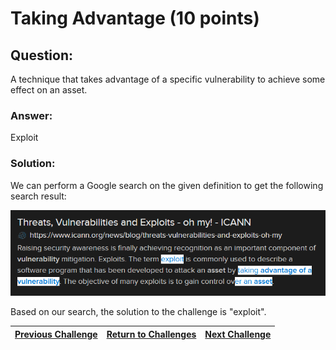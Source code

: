 # Taking Advantage (10 points)

## Question:

A technique that takes advantage of a specific vulnerability to achieve some effect on an asset.

### Answer:

Exploit

### Solution:

We can perform a Google search on the given definition to get the following search result:

[![search-result.png](search-result.png)](https://duckduckgo.com/?q=A+technique+that+takes+advantage+of+a+specific+vulnerability+to+achieve+some+effect+on+an+asset&t=ffab&atb=v1-1&ia=web)

Based on our search, the solution to the challenge is "exploit".

| [Previous Challenge](/Challenges/Operate-And-Maintain/4) | [Return to Challenges](/Challenges/../../../#modules) | [Next Challenge](/Challenges/Operate-And-Maintain/6) |
| :------- | :-----: | ------: |